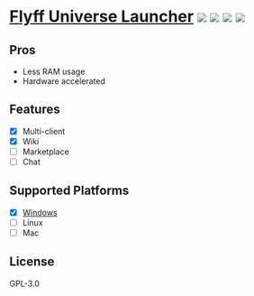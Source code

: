 [Flyff Universe Launcher](https://github.com/ed3ath/flyff-universe-launcher) ![](https://img.shields.io/github/license/ed3ath/flyff-universe-launcher) ![](https://img.shields.io/github/stars/ed3ath/flyff-universe-launcher) ![](https://img.shields.io/github/forks/ed3ath/flyff-universe-launcher) ![](https://img.shields.io/github/issues/ed3ath/flyff-universe-launcher)
==================================

## Pros
* Less RAM usage
* Hardware accelerated

## Features
- [x] Multi-client
- [x] Wiki
- [ ] Marketplace
- [ ] Chat

## Supported Platforms
- [x] [Windows](https://github.com/ed3ath/flyff-universe-launcher/releases/latest)
- [ ] Linux
- [ ] Mac

## License
GPL-3.0

